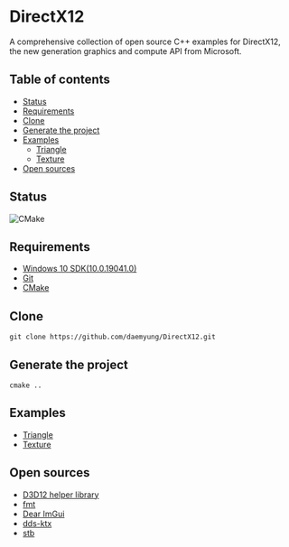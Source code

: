 # DirectX12
A comprehensive collection of open source C++ examples for DirectX12, the new generation graphics and compute API from Microsoft.

## Table of contents
+ [Status](#status)
+ [Requirements](#requirements)
+ [Clone](#clone)
+ [Generate the project](#generate-the-project)
+ [Examples](#examples)
    + [Triangle](https://github.com/daemyung/DirectX12/tree/master/triangle)
    + [Texture](https://github.com/daemyung/DirectX12/tree/master/texture)
+ [Open sources](#open-sources)

## Status
![CMake](https://github.com/daemyung/DirectX12/workflows/CMake/badge.svg)

## Requirements
+ [Windows 10 SDK(10.0.19041.0)](https://developer.microsoft.com/ko-kr/windows/downloads/windows-10-sdk/)
+ [Git](https://git-scm.com/downloads)
+ [CMake](https://cmake.org/download/)

## Clone
```
git clone https://github.com/daemyung/DirectX12.git
```

## Generate the project
```
cmake ..
```

## Examples
+ [Triangle](https://github.com/daemyung/DirectX12/tree/master/triangle)
+ [Texture](https://github.com/daemyung/DirectX12/tree/master/texture)

## Open sources
+ [D3D12 helper library](https://github.com/Microsoft/DirectX-Graphics-Samples/tree/master/Libraries/D3DX12)
+ [fmt](https://github.com/fmtlib/fmt)
+ [Dear ImGui](https://github.com/ocornut/imgui)
+ [dds-ktx](https://github.com/septag/dds-ktx)
+ [stb](https://github.com/nothings/stb)